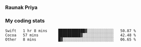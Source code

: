 ### Raunak Priya

### My coding stats

<!--START_SECTION:waka-->
```text
Swift   1 hr 8 mins     ████████████▓░░░░░░░░░░░░   50.87 % 
Cocoa   57 mins         ██████████▓░░░░░░░░░░░░░░   42.48 % 
Other   8 mins          █▓░░░░░░░░░░░░░░░░░░░░░░░   06.65 % 
```
<!--END_SECTION:waka-->
